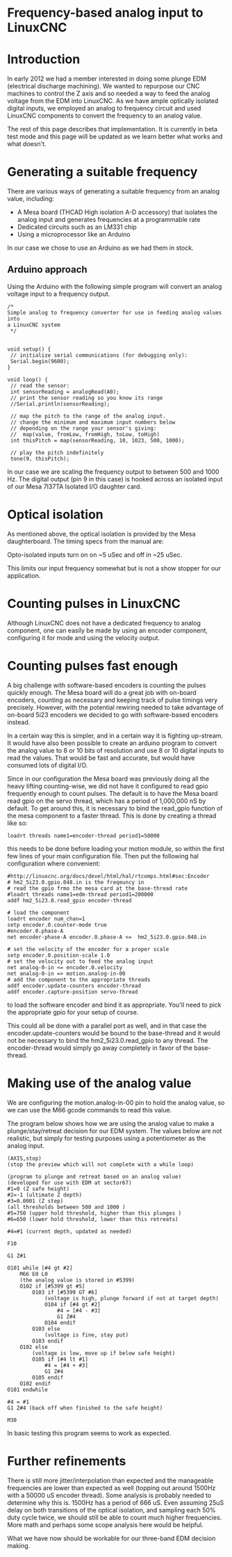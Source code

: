 # Frequency-based analog input to LinuxCNC #



# Introduction #
In early 2012 we had a member interested in doing some plunge EDM (electrical discharge machining).  We wanted to repurpose our CNC machines to control the Z axis and so needed a way to feed the analog voltage from the EDM into LinuxCNC.  As we have ample optically isolated digital inputs, we employed an analog to frequency circuit and used LinuxCNC components to convert the frequency to an analog value.

The rest of this page describes that implementation.  It is currently in beta test mode and this page will be updated as we learn better what works and what doesn't.

# Generating a suitable frequency #
There are various ways of generating a suitable frequency from an analog value, including:

  * A Mesa board (THCAD  High isolation A-D accessory) that isolates the analog input and generates frequencies at a programmable rate
  * Dedicated circuits such as an LM331 chip
  * Using a microprocessor like an Arduino

In our case we chose to use an Arduino as we had them in stock.

## Arduino approach ##
Using the Arduino with the following simple program will convert an analog voltage input to a frequency output.

```
/*
Simple analog to frequency converter for use in feeding analog values into
a LinuxCNC system
 */


void setup() {
 // initialize serial communications (for debugging only):
 Serial.begin(9600);
}

void loop() {
 // read the sensor:
 int sensorReading = analogRead(A0);
 // print the sensor reading so you know its range
 //Serial.println(sensorReading);

 // map the pitch to the range of the analog input.
 // change the minimum and maximum input numbers below
 // depending on the range your sensor's giving:
 //  map(value, fromLow, fromHigh, toLow, toHigh)
 int thisPitch = map(sensorReading, 10, 1023, 500, 1000);

 // play the pitch indefinitely
 tone(9, thisPitch);
```

In our case we are scaling the frequency output to between 500 and 1000 Hz.  The digital output (pin 9 in this case) is hooked across an isolated input of our Mesa 7I37TA Isolated I/O daughter card.

# Optical isolation #
As mentioned above, the optical isolation is provided by the Mesa daughterboard.  The timing specs from the manual are:

Opto-isolated inputs turn on on ~5 uSec and off in ~25 uSec.

This limits our input frequency somewhat but is not a show stopper for our application.

# Counting pulses in LinuxCNC #
Although LinuxCNC does not have a dedicated frequency to analog component, one can easily be made by using an encoder component, configuring it for mode and using the velocity output.

# Counting pulses fast enough #
A big challenge with software-based encoders is counting the pulses quickly enough.  The Mesa board will do a great job with on-board encoders, counting as necessary and keeping track of pulse timings very precisely.  However, with the potential rewiring needed to take advantage of on-board 5i23 encoders we decided to go with software-based encoders instead.

In a certain way this is simpler, and in a certain way it is fighting up-stream.  It would have also been possible to create an arduino program to convert the analog value to 8 or 10 bits of resolution and use 8 or 10 digital inputs to read the values.  That would be fast and accurate, but would have consumed lots of digital I/O.

Since in our configuration the Mesa board was previously doing all the heavy lifting counting-wise, we did not have it configured to read gpio frequently enough to count pulses.  The default is to have the Mesa board read gpio on the servo thread, which has a period of 1,000,000 nS by default.  To get around this, it is necessary to bind the read\_gpio function of the mesa component to a faster thread.  This is done by creating a thread like so:

```
loadrt threads name1=encoder-thread period1=50000
```

this needs to be done before loading your motion module, so within the first few lines of your main configuration file.  Then put the following hal configuration where convenient:

```
#http://linuxcnc.org/docs/devel/html/hal/rtcomps.html#sec:Encoder
# hm2_5i23.0.gpio.048.in is the freqeuncy in
# read the gpio frmo the mesa card at the base-thread rate
#loadrt threads name1=edm-thread period1=200000
addf hm2_5i23.0.read_gpio encoder-thread

# load the component
loadrt encoder num_chan=1
setp encoder.0.counter-mode true
#encoder.0.phase-A
net encoder-phase-A encoder.0.phase-A <=  hm2_5i23.0.gpio.048.in

# set the velocity of the encoder for a proper scale
setp encoder.0.position-scale 1.0
# set the velocity out to feed the analog input
net analog-0-in <= encoder.0.velocity
net analog-0-in => motion.analog-in-00  
# add the component to the appropriate threads
addf encoder.update-counters encoder-thread
addf encoder.capture-position servo-thread
```

to load the software encoder and bind it as appropriate.  You'll need to pick the appropriate gpio for your setup of course.

This could all be done with a parallel port as well, and in that case the encoder.update-counters would be bound to the base-thread and it would not be necessary to bind the hm2\_5i23.0.read\_gpio to any thread.  The encoder-thread would simply go away completely in favor of the base-thread.

# Making use of the analog value #
We are configuring the motion.analog-in-00 pin to hold the analog value, so we can use the M66 gcode commands to read this value.

The program below shows how we are using the analog value to make a plunge/stay/retreat decision for our EDM system.  The values below are not realistic, but simply for testing purposes using a potentiometer as the analog input.

```
(AXIS,stop)
(stop the preview which will not complete with a while loop)

(program to plunge and retreat based on an analog value)
(developed for use with EDM at sector67)
#1=0 (Z safe height)
#2=-1 (ultimate Z depth)
#3=0.0001 (Z step)
(all thresholds between 500 and 1000 )
#5=750 (upper hold threshold, higher than this plunges )
#6=650 (lower hold threshold, lower than this retreats)

#4=#1 (current depth, updated as needed)

F10

G1 Z#1

O101 while [#4 gt #2]
    M66 E0 L0
    (the analog value is stored in #5399)
    O102 if [#5399 gt #5]
        O103 if [#5399 GT #6]
            (voltage is high, plunge forward if not at target depth)
            O104 if [#4 gt #2]
                #4 = [#4 - #3]
                G1 Z#4
            O104 endif
        O103 else
            (voltage is fine, stay put)
        O103 endif
    O102 else
        (voltage is low, move up if below safe height)
        O105 if [#4 lt #1]
            #4 = [#4 + #3]
            G1 Z#4
        O105 endif
    O102 endif
O101 endwhile

#4 = #1
G1 Z#4 (back off when finished to the safe height)

M30

```

In basic testing this program seems to work as expected.

# Further refinements #
There is still more jitter/interpolation than expected and the manageable frequencies are lower than expected as well (topping out around 1500Hz with a 50000 uS encoder thread).  Some analysis is probably needed to determine why this is.  1500Hz has a period of 666 uS.  Even assuming 25uS delay on both transitions of the optical isolation, and sampling each 50% duty cycle twice, we should still be able to count much higher frequencies.  More math and perhaps some scope analysis here would be helpful.

What we have now should be workable for our three-band EDM decision making.